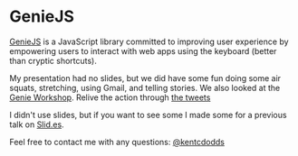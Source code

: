 # GenieJS

[GenieJS](http://kent.doddsfamily.us/genie) is a JavaScript library committed
to improving user experience by empowering users to interact with web apps
using the keyboard (better than cryptic shortcuts).

My presentation had no slides, but we did have some fun doing some air
squats, stretching, using Gmail, and telling stories. We also looked at
the [Genie Workshop](http://kent.doddsfamily.us/genie/workshop/).
Relive the action through
[the tweets](http://topsy.com/s?q=%23geniejs&mintime=1407934830&maxtime=1408194030)

I didn't use slides, but if you want to see some I made some for a
previous talk on [Slid.es](http://slides.com/kentcdodds/genie).

Feel free to contact me with any questions: [@kentcdodds](http://twitter.com/kentcdodds)
